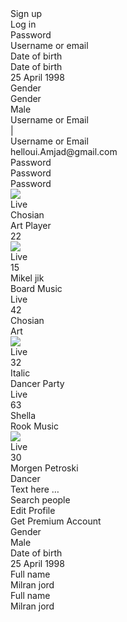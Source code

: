 <div data-layer="Design system /All components" className="DesignSystemAllComponents" style={{width: 2096, height: 1112, position: 'relative', background: '#111111'}}>
  <div data-layer="Rectangle 822" className="Rectangle822" style={{width: 2096, height: 1112, left: 0, top: 0, position: 'absolute'}} />
  <div data-layer="Sign up" className="SignUp" style={{width: 327, height: 52, paddingLeft: 135, paddingRight: 135, paddingTop: 17, paddingBottom: 17, left: 65, top: 135, position: 'absolute', justifyContent: 'flex-start', alignItems: 'center', gap: 10, display: 'inline-flex'}}>
    <div data-layer="Rectangle 4" className="Rectangle4" style={{width: 327, height: 52, background: '#AE1313', borderRadius: 10}} />
    <div data-layer="Sign up" className="SignUp" style={{textAlign: 'center', color: '#F2F2F2', fontSize: 16, fontFamily: 'Product Sans', fontWeight: '700', lineHeight: 17.60, letterSpacing: 0.32, wordWrap: 'break-word'}}>Sign up</div>
  </div>
  <div data-layer="Login" className="Login" style={{width: 327, height: 52, paddingLeft: 140, paddingRight: 140, paddingTop: 17, paddingBottom: 17, left: 65, top: 65, position: 'absolute', background: '#AE1313', border: '1px #E3C9C9 solid', justifyContent: 'flex-start', alignItems: 'center', gap: 10, display: 'inline-flex'}}>
    <div data-layer="Rectangle 4" className="Rectangle4" style={{width: 327, height: 52, borderRadius: 10}} />
    <div data-layer="Log in" className="LogIn" style={{textAlign: 'center', color: '#F2F2F2', fontSize: 16, fontFamily: 'Product Sans', fontWeight: '700', lineHeight: 17.60, letterSpacing: 0.32, wordWrap: 'break-word'}}>Log in</div>
  </div>
  <div data-layer="Password" className="Password" style={{width: 327, height: 58, left: 466, top: 138, position: 'absolute'}}>
    <div data-layer="Rounded Rectangle" className="RoundedRectangle" style={{width: 327, height: 58, left: 0, top: 0, position: 'absolute', background: '#AE1313', borderRadius: 10}} />
    <div data-layer="Password" className="Password" style={{left: 24, top: 21, position: 'absolute', opacity: 0.40, color: '#F2F2F2', fontSize: 14, fontFamily: 'Product Sans', fontWeight: '400', wordWrap: 'break-word'}}>Password</div>
    <div data-layer="eye-outline" className="EyeOutline" style={{width: 16, height: 16, left: 287, top: 22, position: 'absolute', opacity: 0.40}}>
      <div data-layer="Vector" className="Vector" style={{width: 14, height: 9, left: 1, top: 3.50, position: 'absolute', border: '1px #F2F2F2 solid'}}></div>
      <div data-layer="Vector" className="Vector" style={{width: 5, height: 5, left: 5.50, top: 5.50, position: 'absolute', border: '1px #F2F2F2 solid'}}></div>
    </div>
  </div>
  <div data-layer="User name or Email" className="UserNameOrEmail" style={{width: 327, height: 58, left: 466, top: 62, position: 'absolute'}}>
    <div data-layer="Rounded Rectangle" className="RoundedRectangle" style={{width: 327, height: 58, left: 0, top: 0, position: 'absolute', background: '#AE1313', borderRadius: 10}} />
    <div data-layer="Username or email" className="UsernameOrEmail" style={{left: 24, top: 21, position: 'absolute', opacity: 0.40, color: '#F2F2F2', fontSize: 14, fontFamily: 'Product Sans', fontWeight: '400', wordWrap: 'break-word'}}>Username or email</div>
  </div>
  <div data-layer="Date of birth" className="DateOfBirth" style={{width: 327, height: 58, left: 466, top: 214, position: 'absolute'}}>
    <div data-layer="Rounded Rectangle" className="RoundedRectangle" style={{width: 327, height: 58, left: 0, top: 0, position: 'absolute', background: '#AE1313', borderRadius: 10}} />
    <div data-layer="date of birth" className="DateOfBirth" style={{left: 24, top: 21, position: 'absolute', opacity: 0.40, color: '#F2F2F2', fontSize: 14, fontFamily: 'Product Sans', fontWeight: '400', wordWrap: 'break-word'}}>Date of birth</div>
  </div>
  <div data-layer="Date of birth" className="DateOfBirth" style={{width: 327, height: 58, left: 852, top: 628, position: 'absolute'}}>
    <div data-layer="Rounded Rectangle" className="RoundedRectangle" style={{width: 327, height: 58, left: 0, top: 0, position: 'absolute', background: '#AE1313', borderRadius: 10}} />
    <div data-layer="date of birth" className="DateOfBirth" style={{left: 24, top: 4, position: 'absolute', opacity: 0.40, color: '#F2F2F2', fontSize: 12, fontFamily: 'Product Sans', fontWeight: '400', wordWrap: 'break-word'}}>Date of birth</div>
    <div data-layer="date of birth" className="DateOfBirth" style={{left: 24, top: 24, position: 'absolute', color: '#F2F2F2', fontSize: 14, fontFamily: 'Product Sans', fontWeight: '400', wordWrap: 'break-word'}}>25 April 1998</div>
  </div>
  <div data-layer="Gender" className="Gender" style={{width: 327, height: 58, left: 849, top: 907, position: 'absolute', boxShadow: '0px 4px 4px rgba(0, 0, 0, 0.25)', border: '1px black solid'}}>
    <div data-layer="Rounded Rectangle" className="RoundedRectangle" style={{width: 327, height: 58, left: 0, top: 0, position: 'absolute', background: '#AE1313', borderRadius: 10}} />
    <div data-layer="Gender" className="Gender" style={{left: 24, top: 20.50, position: 'absolute', opacity: 0.40, color: '#F2F2F2', fontSize: 14, fontFamily: 'Product Sans', fontWeight: '400', wordWrap: 'break-word'}}>Gender</div>
  </div>
  <div data-layer="Gender" className="Gender" style={{width: 327, height: 58, left: 851, top: 704, position: 'absolute'}}>
    <div data-layer="Rounded Rectangle" className="RoundedRectangle" style={{width: 327, height: 58, left: 0, top: 0, position: 'absolute', background: '#AE1313', borderRadius: 10}} />
    <div data-layer="Gender" className="Gender" style={{left: 24, top: 4, position: 'absolute', opacity: 0.40, color: '#F2F2F2', fontSize: 12, fontFamily: 'Product Sans', fontWeight: '400', wordWrap: 'break-word'}}>Gender</div>
    <div data-layer="Male" className="Male" style={{left: 24, top: 22, position: 'absolute', color: '#F2F2F2', fontSize: 14, fontFamily: 'Product Sans', fontWeight: '400', wordWrap: 'break-word'}}>Male</div>
  </div>
  <div data-layer="Active/Username or email" className="ActiveUsernameOrEmail" style={{width: 327, height: 58, left: 860, top: 57, position: 'absolute'}}>
    <div data-layer="Rounded Rectangle" className="RoundedRectangle" style={{width: 327, height: 58, left: 0, top: 0, position: 'absolute', background: '#AE1313', borderRadius: 10}} />
    <div data-layer="Line/indicator" className="LineIndicator" style={{width: 50, height: 0, left: 24, top: 0, position: 'absolute', borderRadius: 12}}></div>
    <div data-layer="Username or Email" className="UsernameOrEmail" style={{left: 24, top: 4, position: 'absolute', opacity: 0.40, color: '#F2F2F2', fontSize: 12, fontFamily: 'Product Sans', fontWeight: '400', wordWrap: 'break-word'}}>Username or Email</div>
    <div data-layer="|" style={{left: 24, top: 24, position: 'absolute', color: '#F2F2F2', fontSize: 14, fontFamily: 'Product Sans', fontWeight: '400', wordWrap: 'break-word'}}>|</div>
  </div>
  <div data-layer="Checked /Username or email" className="CheckedUsernameOrEmail" style={{width: 327, height: 58, left: 860, top: 421, position: 'absolute', boxShadow: '0px 4px 4px rgba(0, 0, 0, 0.25)', border: '1px black solid'}}>
    <div data-layer="Rounded Rectangle" className="RoundedRectangle" style={{width: 327, height: 58, left: 0, top: 0, position: 'absolute', background: '#AE1313', borderRadius: 10}} />
    <div data-layer="check" className="Check" style={{width: 21, height: 21, left: 282, top: 20, position: 'absolute'}}>
      <div data-layer="Rectangle 717" className="Rectangle717" style={{width: 21, height: 21, left: 0, top: 0, position: 'absolute', background: '#4BBA56', borderRadius: 17.50, border: '1px solid'}}></div>
      <div data-layer="Fill 4" className="Fill4" style={{width: 10, height: 8, left: 5.50, top: 6.50, position: 'absolute', background: 'white'}}></div>
    </div>
    <div data-layer="Line/indicator" className="LineIndicator" style={{width: 50, height: 0, left: 24, top: 0, position: 'absolute', borderRadius: 12}}></div>
    <div data-layer="Username or Email" className="UsernameOrEmail" style={{left: 24, top: 4, position: 'absolute', opacity: 0.40, color: '#F2F2F2', fontSize: 12, fontFamily: 'Product Sans', fontWeight: '400', wordWrap: 'break-word'}}>Username or Email</div>
    <div data-layer="helloui.Amjad@gmail.com" className="HellouiAmjadGmailCom" style={{left: 24, top: 22, position: 'absolute', color: '#F2F2F2', fontSize: 14, fontFamily: 'Product Sans', fontWeight: '400', wordWrap: 'break-word'}}>helloui.Amjad@gmail.com</div>
  </div>
  <div data-layer="active Password" className="ActivePassword" style={{width: 327, height: 58, left: 860, top: 131, position: 'absolute'}}>
    <div data-layer="Rounded Rectangle" className="RoundedRectangle" style={{width: 327, height: 58, left: 0, top: 0, position: 'absolute', background: '#AE1313', borderRadius: 10}} />
    <div data-layer="Password" className="Password" style={{left: 24, top: 4, position: 'absolute', opacity: 0.40, color: '#F2F2F2', fontSize: 12, fontFamily: 'Product Sans', fontWeight: '400', wordWrap: 'break-word'}}>Password</div>
    <div data-layer="eye-outline" className="EyeOutline" style={{width: 16, height: 16, left: 287, top: 22, position: 'absolute', opacity: 0.40}}>
      <div data-layer="Vector" className="Vector" style={{width: 14, height: 9, left: 1, top: 3.50, position: 'absolute', border: '1px #F2F2F2 solid'}}></div>
      <div data-layer="Vector" className="Vector" style={{width: 5, height: 5, left: 5.50, top: 5.50, position: 'absolute', border: '1px #F2F2F2 solid'}}></div>
    </div>
    <div data-layer="Line/indicator" className="LineIndicator" style={{width: 50, height: 0, left: 24, top: 0, position: 'absolute', borderRadius: 12}}></div>
    <div data-layer="Group 61" className="Group61" style={{width: 84, height: 7, left: 24, top: 27, position: 'absolute'}}>
      <div data-layer="Ellipse 30" className="Ellipse30" style={{width: 7, height: 7, left: 0, top: 0, position: 'absolute', background: '#F2F2F2', borderRadius: 9999}} />
      <div data-layer="Ellipse 31" className="Ellipse31" style={{width: 7, height: 7, left: 11, top: 0, position: 'absolute', background: '#F2F2F2', borderRadius: 9999}} />
      <div data-layer="Ellipse 32" className="Ellipse32" style={{width: 7, height: 7, left: 22, top: 0, position: 'absolute', background: '#F2F2F2', borderRadius: 9999}} />
      <div data-layer="Ellipse 33" className="Ellipse33" style={{width: 7, height: 7, left: 33, top: 0, position: 'absolute', background: '#F2F2F2', borderRadius: 9999}} />
      <div data-layer="Ellipse 34" className="Ellipse34" style={{width: 7, height: 7, left: 44, top: 0, position: 'absolute', background: '#F2F2F2', borderRadius: 9999}} />
      <div data-layer="Ellipse 35" className="Ellipse35" style={{width: 7, height: 7, left: 55, top: 0, position: 'absolute', background: '#F2F2F2', borderRadius: 9999}} />
      <div data-layer="Ellipse 36" className="Ellipse36" style={{width: 7, height: 7, left: 66, top: 0, position: 'absolute', background: '#F2F2F2', borderRadius: 9999}} />
      <div data-layer="Ellipse 37" className="Ellipse37" style={{width: 7, height: 7, left: 77, top: 0, position: 'absolute', background: '#F2F2F2', borderRadius: 9999}} />
    </div>
  </div>
  <div data-layer="Checked  Password" className="CheckedPassword" style={{width: 327, height: 58, left: 860, top: 205, position: 'absolute'}}>
    <div data-layer="Rounded Rectangle" className="RoundedRectangle" style={{width: 327, height: 58, left: 0, top: 0, position: 'absolute', background: '#AE1313', borderRadius: 10}} />
    <div data-layer="check" className="Check" style={{width: 21, height: 21, left: 282, top: 20, position: 'absolute'}}>
      <div data-layer="Rectangle 717" className="Rectangle717" style={{width: 21, height: 21, left: 0, top: 0, position: 'absolute', background: '#4BBA56', borderRadius: 17.50, border: '1px solid'}}></div>
      <div data-layer="Fill 4" className="Fill4" style={{width: 10, height: 8, left: 5.50, top: 6.50, position: 'absolute', background: 'white'}}></div>
    </div>
    <div data-layer="Password" className="Password" style={{left: 24, top: 4, position: 'absolute', opacity: 0.40, color: '#F2F2F2', fontSize: 12, fontFamily: 'Product Sans', fontWeight: '400', wordWrap: 'break-word'}}>Password</div>
    <div data-layer="eye-outline" className="EyeOutline" style={{width: 16, height: 16, left: 256, top: 22, position: 'absolute', opacity: 0.40}}>
      <div data-layer="Vector" className="Vector" style={{width: 14, height: 9, left: 1, top: 3.50, position: 'absolute', border: '1px #F2F2F2 solid'}}></div>
      <div data-layer="Vector" className="Vector" style={{width: 5, height: 5, left: 5.50, top: 5.50, position: 'absolute', border: '1px #F2F2F2 solid'}}></div>
    </div>
    <div data-layer="Group 61" className="Group61" style={{width: 84, height: 7, left: 24, top: 27, position: 'absolute'}}>
      <div data-layer="Ellipse 30" className="Ellipse30" style={{width: 7, height: 7, left: 0, top: 0, position: 'absolute', background: '#F2F2F2', borderRadius: 9999}} />
      <div data-layer="Ellipse 31" className="Ellipse31" style={{width: 7, height: 7, left: 11, top: 0, position: 'absolute', background: '#F2F2F2', borderRadius: 9999}} />
      <div data-layer="Ellipse 32" className="Ellipse32" style={{width: 7, height: 7, left: 22, top: 0, position: 'absolute', background: '#F2F2F2', borderRadius: 9999}} />
      <div data-layer="Ellipse 33" className="Ellipse33" style={{width: 7, height: 7, left: 33, top: 0, position: 'absolute', background: '#F2F2F2', borderRadius: 9999}} />
      <div data-layer="Ellipse 34" className="Ellipse34" style={{width: 7, height: 7, left: 44, top: 0, position: 'absolute', background: '#F2F2F2', borderRadius: 9999}} />
      <div data-layer="Ellipse 35" className="Ellipse35" style={{width: 7, height: 7, left: 55, top: 0, position: 'absolute', background: '#F2F2F2', borderRadius: 9999}} />
      <div data-layer="Ellipse 36" className="Ellipse36" style={{width: 7, height: 7, left: 66, top: 0, position: 'absolute', background: '#F2F2F2', borderRadius: 9999}} />
      <div data-layer="Ellipse 37" className="Ellipse37" style={{width: 7, height: 7, left: 77, top: 0, position: 'absolute', background: '#F2F2F2', borderRadius: 9999}} />
    </div>
  </div>
  <div data-layer="Error password" className="ErrorPassword" style={{width: 327, height: 58, left: 860, top: 279, position: 'absolute'}}>
    <div data-layer="Rounded Rectangle" className="RoundedRectangle" style={{width: 327, height: 58, left: 0, top: 0, position: 'absolute', background: '#AE1313', borderRadius: 10}} />
    <div data-layer="Password" className="Password" style={{left: 24, top: 4, position: 'absolute', opacity: 0.40, color: '#F2F2F2', fontSize: 12, fontFamily: 'Product Sans', fontWeight: '400', wordWrap: 'break-word'}}>Password</div>
    <div data-layer="eye-outline" className="EyeOutline" style={{width: 16, height: 16, left: 287, top: 22, position: 'absolute', opacity: 0.40}}>
      <div data-layer="Vector" className="Vector" style={{width: 14, height: 9, left: 1, top: 3.50, position: 'absolute', border: '1px #F2F2F2 solid'}}></div>
      <div data-layer="Vector" className="Vector" style={{width: 5, height: 5, left: 5.50, top: 5.50, position: 'absolute', border: '1px #F2F2F2 solid'}}></div>
    </div>
    <div data-layer="Line/indicator" className="LineIndicator" style={{width: 50, height: 0, left: 24, top: 0, position: 'absolute', borderRadius: 12}}></div>
    <div data-layer="Rectangle 740" className="Rectangle740" style={{width: 86, height: 13, left: 24, top: 24, position: 'absolute', background: 'rgba(174, 19, 19, 0.30)'}} />
    <div data-layer="Group 61" className="Group61" style={{width: 84, height: 7, left: 25, top: 27, position: 'absolute'}}>
      <div data-layer="Ellipse 30" className="Ellipse30" style={{width: 7, height: 7, left: 0, top: 0, position: 'absolute', background: '#F2F2F2', borderRadius: 9999}} />
      <div data-layer="Ellipse 31" className="Ellipse31" style={{width: 7, height: 7, left: 11, top: 0, position: 'absolute', background: '#F2F2F2', borderRadius: 9999}} />
      <div data-layer="Ellipse 32" className="Ellipse32" style={{width: 7, height: 7, left: 22, top: 0, position: 'absolute', background: '#F2F2F2', borderRadius: 9999}} />
      <div data-layer="Ellipse 33" className="Ellipse33" style={{width: 7, height: 7, left: 33, top: 0, position: 'absolute', background: '#F2F2F2', borderRadius: 9999}} />
      <div data-layer="Ellipse 34" className="Ellipse34" style={{width: 7, height: 7, left: 44, top: 0, position: 'absolute', background: '#F2F2F2', borderRadius: 9999}} />
      <div data-layer="Ellipse 35" className="Ellipse35" style={{width: 7, height: 7, left: 55, top: 0, position: 'absolute', background: '#F2F2F2', borderRadius: 9999}} />
      <div data-layer="Ellipse 36" className="Ellipse36" style={{width: 7, height: 7, left: 66, top: 0, position: 'absolute', background: '#F2F2F2', borderRadius: 9999}} />
      <div data-layer="Ellipse 37" className="Ellipse37" style={{width: 7, height: 7, left: 77, top: 0, position: 'absolute', background: '#F2F2F2', borderRadius: 9999}} />
    </div>
  </div>
  <div data-layer="card 2" className="Card2" style={{width: 157, height: 157, left: 228, top: 321, position: 'absolute'}}>
    <img data-layer="Rectangle 3" className="Rectangle3" style={{width: 157, height: 157, left: 0, top: 0, position: 'absolute', borderRadius: 12}} src="https://via.placeholder.com/157x157" />
    <div data-layer="live" className="Live" style={{width: 42, height: 19, left: 15, top: 15, position: 'absolute'}}>
      <div data-layer="Rectangle 742" className="Rectangle742" style={{width: 42, height: 19, left: 0, top: 0, position: 'absolute', background: 'white', borderRadius: 100}} />
      <div data-layer="Frame 3" className="Frame3" style={{width: 29, left: 6, top: 4, position: 'absolute', justifyContent: 'center', alignItems: 'center', gap: 5, display: 'inline-flex'}}>
        <div data-layer="Rectangle 4" className="Rectangle4" style={{width: 6, height: 6, background: '#FF3F3F', borderRadius: 100}} />
        <div data-layer="Live" className="Live" style={{width: 18, height: 11, color: 'rgba(17, 17, 17, 0.70)', fontSize: 10, fontFamily: 'Product Sans', fontWeight: '400', lineHeight: 23.55, wordWrap: 'break-word'}}>Live</div>
      </div>
    </div>
    <div data-layer="Chosian" className="Chosian" style={{left: 15.70, top: 105.41, position: 'absolute', color: '#F2F2F2', fontSize: 16, fontFamily: 'Product Sans', fontWeight: '700', lineHeight: 23.55, wordWrap: 'break-word'}}>Chosian</div>
    <div data-layer="Art Player" className="ArtPlayer" style={{left: 15.70, top: 122.24, position: 'absolute', color: '#F2F2F2', fontSize: 12, fontFamily: 'Product Sans', fontWeight: '400', lineHeight: 23.55, wordWrap: 'break-word'}}>Art Player</div>
    <div data-layer="Group 62" className="Group62" style={{width: 25, height: 13, left: 117, top: 129, position: 'absolute'}}>
      <div data-layer="eye-outline" className="EyeOutline" style={{width: 10, height: 10, left: 15, top: 2, position: 'absolute', flexDirection: 'column', justifyContent: 'flex-start', alignItems: 'flex-start', display: 'inline-flex'}}>
        <div data-layer="Vector" className="Vector" style={{width: 8.75, height: 5.62, border: '0.62px #F2F2F2 solid'}}></div>
        <div data-layer="Vector" className="Vector" style={{width: 3.12, height: 3.12, border: '0.62px #F2F2F2 solid'}}></div>
      </div>
      <div data-layer="22" style={{width: 11, height: 13, left: 0, top: 0, position: 'absolute', color: '#F2F2F2', fontSize: 10, fontFamily: 'Product Sans', fontWeight: '400', lineHeight: 23.55, wordWrap: 'break-word'}}>22</div>
    </div>
  </div>
  <div data-layer="card 4" className="Card4" style={{width: 157, height: 157, left: 228, top: 491, position: 'absolute'}}>
    <img data-layer="Rectangle 4" className="Rectangle4" style={{width: 157, height: 157, left: 0, top: 0, position: 'absolute', borderRadius: 12}} src="https://via.placeholder.com/157x157" />
    <div data-layer="live" className="Live" style={{width: 42, height: 19, left: 15, top: 15, position: 'absolute'}}>
      <div data-layer="Rectangle 742" className="Rectangle742" style={{width: 42, height: 19, left: 0, top: 0, position: 'absolute', background: 'white', boxShadow: '0px 4px 8px rgba(0, 0, 0, 0.08)', borderRadius: 100}} />
      <div data-layer="Frame 3" className="Frame3" style={{width: 29, left: 6, top: 4, position: 'absolute', justifyContent: 'center', alignItems: 'center', gap: 5, display: 'inline-flex'}}>
        <div data-layer="Rectangle 4" className="Rectangle4" style={{width: 6, height: 6, background: '#FF3F3F', borderRadius: 100}} />
        <div data-layer="Live" className="Live" style={{width: 18, height: 11, color: 'rgba(17, 17, 17, 0.70)', fontSize: 10, fontFamily: 'Product Sans', fontWeight: '400', lineHeight: 23.55, wordWrap: 'break-word'}}>Live</div>
      </div>
    </div>
    <div data-layer="Group 62" className="Group62" style={{width: 24, height: 13, left: 118, top: 129, position: 'absolute'}}>
      <div data-layer="eye-outline" className="EyeOutline" style={{width: 10, height: 10, left: 14, top: 2, position: 'absolute', flexDirection: 'column', justifyContent: 'flex-start', alignItems: 'flex-start', display: 'inline-flex'}}>
        <div data-layer="Vector" className="Vector" style={{width: 8.75, height: 5.62, border: '0.62px #F2F2F2 solid'}}></div>
        <div data-layer="Vector" className="Vector" style={{width: 3.12, height: 3.12, border: '0.62px #F2F2F2 solid'}}></div>
      </div>
      <div data-layer="15" style={{width: 11, height: 13, left: 0, top: 0, position: 'absolute', color: '#F2F2F2', fontSize: 10, fontFamily: 'Product Sans', fontWeight: '400', lineHeight: 23.55, wordWrap: 'break-word'}}>15</div>
    </div>
    <div data-layer="Mikel jik" className="MikelJik" style={{left: 15.70, top: 105.41, position: 'absolute', color: '#F2F2F2', fontSize: 16, fontFamily: 'Product Sans', fontWeight: '700', lineHeight: 23.55, wordWrap: 'break-word'}}>Mikel jik</div>
    <div data-layer="Board Music" className="BoardMusic" style={{left: 15.70, top: 122.24, position: 'absolute', color: '#F2F2F2', fontSize: 12, fontFamily: 'Product Sans', fontWeight: '400', lineHeight: 23.55, wordWrap: 'break-word'}}>Board Music</div>
  </div>
  <div data-layer="card 6" className="Card6" style={{width: 157, height: 157, left: 228, top: 661, position: 'absolute'}}>
    <div data-layer="Rectangle 4" className="Rectangle4" style={{width: 157, height: 157, left: 0, top: 0, position: 'absolute', background: 'linear-gradient(180deg, rgba(106, 22, 138, 0) 0%, #810AA8 100%)', borderRadius: 12}} />
    <div data-layer="live" className="Live" style={{width: 42, height: 19, left: 15, top: 15, position: 'absolute'}}>
      <div data-layer="Rectangle 742" className="Rectangle742" style={{width: 42, height: 19, left: 0, top: 0, position: 'absolute', background: 'white', boxShadow: '0px 4px 8px rgba(0, 0, 0, 0.08)', borderRadius: 100}} />
      <div data-layer="Frame 3" className="Frame3" style={{width: 29, left: 6, top: 4, position: 'absolute', justifyContent: 'center', alignItems: 'center', gap: 5, display: 'inline-flex'}}>
        <div data-layer="Rectangle 4" className="Rectangle4" style={{width: 6, height: 6, background: '#FF3F3F', borderRadius: 100}} />
        <div data-layer="Live" className="Live" style={{width: 18, height: 11, color: 'rgba(17, 17, 17, 0.70)', fontSize: 10, fontFamily: 'Product Sans', fontWeight: '400', lineHeight: 23.55, wordWrap: 'break-word'}}>Live</div>
      </div>
    </div>
    <div data-layer="Group 62" className="Group62" style={{width: 28, left: 114, top: 129, position: 'absolute'}}>
      <div data-layer="eye-outline" className="EyeOutline" style={{width: 10, height: 10, left: 18, top: 2, position: 'absolute', flexDirection: 'column', justifyContent: 'flex-start', alignItems: 'flex-start', display: 'inline-flex'}}>
        <div data-layer="Vector" className="Vector" style={{width: 8.75, height: 5.62, border: '0.62px #F2F2F2 solid'}}></div>
        <div data-layer="Vector" className="Vector" style={{width: 3.12, height: 3.12, border: '0.62px #F2F2F2 solid'}}></div>
      </div>
      <div data-layer="42" style={{width: 14, height: 13, left: 0, top: 0, position: 'absolute', color: '#F2F2F2', fontSize: 10, fontFamily: 'Product Sans', fontWeight: '400', lineHeight: 23.55, wordWrap: 'break-word'}}>42</div>
    </div>
    <div data-layer="Chosian" className="Chosian" style={{left: 15.70, top: 105.41, position: 'absolute', color: '#F2F2F2', fontSize: 16, fontFamily: 'Product Sans', fontWeight: '700', lineHeight: 23.55, wordWrap: 'break-word'}}>Chosian</div>
    <div data-layer="Art" className="Art" style={{left: 15.70, top: 122.24, position: 'absolute', color: '#F2F2F2', fontSize: 12, fontFamily: 'Product Sans', fontWeight: '400', lineHeight: 23.55, wordWrap: 'break-word'}}>Art</div>
  </div>
  <div data-layer="card 1" className="Card1" style={{width: 157, height: 157, left: 58, top: 321, position: 'absolute', boxShadow: '0px 4px 4px rgba(0, 0, 0, 0.25)', border: '1px black solid'}}>
    <img data-layer="Rectangle 2" className="Rectangle2" style={{width: 157, height: 157, left: 0, top: 0, position: 'absolute', borderRadius: 12}} src="https://via.placeholder.com/157x157" />
    <div data-layer="live" className="Live" style={{width: 42, height: 19, left: 15, top: 15, position: 'absolute'}}>
      <div data-layer="Rectangle 742" className="Rectangle742" style={{width: 42, height: 19, left: 0, top: 0, position: 'absolute', background: 'white', borderRadius: 100}} />
      <div data-layer="Frame 3" className="Frame3" style={{width: 29, left: 6, top: 4, position: 'absolute', justifyContent: 'center', alignItems: 'center', gap: 5, display: 'inline-flex'}}>
        <div data-layer="Rectangle 4" className="Rectangle4" style={{width: 6, height: 6, background: '#FF3F3F', borderRadius: 100}} />
        <div data-layer="Live" className="Live" style={{width: 18, height: 11, color: 'rgba(17, 17, 17, 0.70)', fontSize: 10, fontFamily: 'Product Sans', fontWeight: '400', lineHeight: 23.55, wordWrap: 'break-word'}}>Live</div>
      </div>
    </div>
    <div data-layer="Group 62" className="Group62" style={{width: 25, height: 13, left: 117, top: 129, position: 'absolute'}}>
      <div data-layer="eye-outline" className="EyeOutline" style={{width: 10, height: 10, left: 15, top: 2, position: 'absolute', flexDirection: 'column', justifyContent: 'flex-start', alignItems: 'flex-start', display: 'inline-flex'}}>
        <div data-layer="Vector" className="Vector" style={{width: 8.75, height: 5.62, border: '0.62px #F2F2F2 solid'}}></div>
        <div data-layer="Vector" className="Vector" style={{width: 3.12, height: 3.12, border: '0.62px #F2F2F2 solid'}}></div>
      </div>
      <div data-layer="32" style={{width: 11, height: 13, left: 0, top: 0, position: 'absolute', color: '#F2F2F2', fontSize: 10, fontFamily: 'Product Sans', fontWeight: '400', lineHeight: 23.55, wordWrap: 'break-word'}}>32</div>
    </div>
    <div data-layer="Ashiq" className="Ashiq" style={{left: 15.70, top: 105.41, position: 'absolute', color: 'white', fontSize: 16, fontFamily: 'Product Sans', fontWeight: '700', lineHeight: 23.55, wordWrap: 'break-word'}}>Italic</div>
    <div data-layer="Dancer Party" className="DancerParty" style={{left: 15.70, top: 122.24, position: 'absolute', color: 'white', fontSize: 12, fontFamily: 'Product Sans', fontWeight: '400', lineHeight: 23.55, wordWrap: 'break-word'}}>Dancer Party</div>
  </div>
  <div data-layer="card 3" className="Card3" style={{width: 157, height: 157, left: 58, top: 491, position: 'absolute'}}>
    <div data-layer="Rectangle 3" className="Rectangle3" style={{width: 157, height: 157, left: 0, top: 0, position: 'absolute', background: 'linear-gradient(358deg, #6F1F1C 0%, rgba(97, 29, 27, 0) 100%)', borderRadius: 12}} />
    <div data-layer="live" className="Live" style={{width: 42, height: 19, left: 15, top: 15, position: 'absolute'}}>
      <div data-layer="Rectangle 742" className="Rectangle742" style={{width: 42, height: 19, left: 0, top: 0, position: 'absolute', background: 'white', boxShadow: '0px 4px 8px rgba(0, 0, 0, 0.08)', borderRadius: 100}} />
      <div data-layer="Frame 3" className="Frame3" style={{width: 29, left: 6, top: 4, position: 'absolute', justifyContent: 'center', alignItems: 'center', gap: 5, display: 'inline-flex'}}>
        <div data-layer="Rectangle 4" className="Rectangle4" style={{width: 6, height: 6, background: '#FF3F3F', borderRadius: 100}} />
        <div data-layer="Live" className="Live" style={{width: 18, height: 11, color: 'rgba(17, 17, 17, 0.70)', fontSize: 10, fontFamily: 'Product Sans', fontWeight: '400', lineHeight: 23.55, wordWrap: 'break-word'}}>Live</div>
      </div>
    </div>
    <div data-layer="Group 62" className="Group62" style={{width: 25, height: 13, left: 117, top: 129, position: 'absolute'}}>
      <div data-layer="eye-outline" className="EyeOutline" style={{width: 10, height: 10, left: 15, top: 2, position: 'absolute', flexDirection: 'column', justifyContent: 'flex-start', alignItems: 'flex-start', display: 'inline-flex'}}>
        <div data-layer="Vector" className="Vector" style={{width: 8.75, height: 5.62, border: '0.62px #F2F2F2 solid'}}></div>
        <div data-layer="Vector" className="Vector" style={{width: 3.12, height: 3.12, border: '0.62px #F2F2F2 solid'}}></div>
      </div>
      <div data-layer="63" style={{width: 11, height: 13, left: 0, top: 0, position: 'absolute', color: '#F2F2F2', fontSize: 10, fontFamily: 'Product Sans', fontWeight: '400', lineHeight: 23.55, wordWrap: 'break-word'}}>63</div>
    </div>
    <div data-layer="Shella" className="Shella" style={{left: 15.70, top: 105.41, position: 'absolute', color: '#F2F2F2', fontSize: 16, fontFamily: 'Product Sans', fontWeight: '700', lineHeight: 23.55, wordWrap: 'break-word'}}>Shella</div>
    <div data-layer="Rook Music" className="RookMusic" style={{left: 15.70, top: 122.24, position: 'absolute', color: '#F2F2F2', fontSize: 12, fontFamily: 'Product Sans', fontWeight: '400', lineHeight: 23.55, wordWrap: 'break-word'}}>Rook Music</div>
  </div>
  <div data-layer="card 5" className="Card5" style={{width: 157, height: 157, left: 58, top: 661, position: 'absolute'}}>
    <img data-layer="Rectangle 2" className="Rectangle2" style={{width: 157, height: 157, left: 0, top: 0, position: 'absolute', borderRadius: 12}} src="https://via.placeholder.com/157x157" />
    <div data-layer="live" className="Live" style={{width: 42, height: 19, left: 15, top: 15, position: 'absolute'}}>
      <div data-layer="Rectangle 742" className="Rectangle742" style={{width: 42, height: 19, left: 0, top: 0, position: 'absolute', background: 'white', boxShadow: '0px 4px 8px rgba(0, 0, 0, 0.08)', borderRadius: 100}} />
      <div data-layer="Frame 3" className="Frame3" style={{width: 29, left: 6, top: 4, position: 'absolute', justifyContent: 'center', alignItems: 'center', gap: 5, display: 'inline-flex'}}>
        <div data-layer="Rectangle 4" className="Rectangle4" style={{width: 6, height: 6, background: '#FF3F3F', borderRadius: 100}} />
        <div data-layer="Live" className="Live" style={{width: 18, height: 11, color: 'rgba(17, 17, 17, 0.70)', fontSize: 10, fontFamily: 'Product Sans', fontWeight: '400', lineHeight: 23.55, wordWrap: 'break-word'}}>Live</div>
      </div>
    </div>
    <div data-layer="Group 62" className="Group62" style={{width: 25, left: 117, top: 129, position: 'absolute'}}>
      <div data-layer="eye-outline" className="EyeOutline" style={{width: 10, height: 10, left: 15, top: 2, position: 'absolute', flexDirection: 'column', justifyContent: 'flex-start', alignItems: 'flex-start', display: 'inline-flex'}}>
        <div data-layer="Vector" className="Vector" style={{width: 8.75, height: 5.62, border: '0.62px #F2F2F2 solid'}}></div>
        <div data-layer="Vector" className="Vector" style={{width: 3.12, height: 3.12, border: '0.62px #F2F2F2 solid'}}></div>
      </div>
      <div data-layer="30" style={{width: 12, height: 12, left: 0, top: 0, position: 'absolute', color: '#F2F2F2', fontSize: 10, fontFamily: 'Product Sans', fontWeight: '400', lineHeight: 23.55, wordWrap: 'break-word'}}>30</div>
    </div>
    <div data-layer="Morgen Petroski" className="MorgenPetroski" style={{left: 15.70, top: 105.41, position: 'absolute', color: '#F2F2F2', fontSize: 16, fontFamily: 'Product Sans', fontWeight: '700', lineHeight: 23.55, wordWrap: 'break-word'}}>Morgen Petroski</div>
    <div data-layer="Dancer" className="Dancer" style={{left: 15.70, top: 122.24, position: 'absolute', color: '#F2F2F2', fontSize: 12, fontFamily: 'Product Sans', fontWeight: '400', lineHeight: 23.55, wordWrap: 'break-word'}}>Dancer</div>
  </div>
  <div data-layer="Home/ tab bar" className="HomeTabBar" style={{width: 375, height: 80, left: 437, top: 636, position: 'absolute'}}>
    <div data-layer="Rectangle 741" className="Rectangle741" style={{width: 375, height: 80, left: 0, top: 0, position: 'absolute', background: '#AE1313'}} />
    <div data-layer="Rectangle 742" className="Rectangle742" style={{width: 375, height: 1, left: 0, top: 0, position: 'absolute', border: '1px #292929 solid'}} />
    <div data-layer="Tab'" className="Tab" style={{left: 45, top: 11, position: 'absolute'}}>
      <div data-layer="Iconly/Bold/Home" className="IconlyBoldHome" style={{width: 24, height: 24, left: 0, top: 0, position: 'absolute', flexDirection: 'column', justifyContent: 'flex-start', alignItems: 'flex-start', display: 'inline-flex'}}>
        <div data-layer="Home" className="Home" style={{width: 19, height: 20}}></div>
      </div>
      <div data-layer="i/Chat" className="IChat" style={{width: 20, height: 20, left: 132, top: 4, position: 'absolute', opacity: 0.50, flexDirection: 'column', justifyContent: 'flex-start', alignItems: 'flex-start', display: 'inline-flex'}}>
        <div data-layer="Path" className="Path" style={{width: 20, height: 20, border: '1.50px #F2F2F2 solid'}}></div>
      </div>
      <div data-layer="Iconly/Light-Outline/Heart" className="IconlyLightOutlineHeart" style={{width: 24, height: 24, left: 194, top: 0, position: 'absolute', opacity: 0.50, flexDirection: 'column', justifyContent: 'flex-start', alignItems: 'flex-start', display: 'inline-flex'}}>
        <div data-layer="Heart" className="Heart" style={{width: 19, height: 18, position: 'relative'}}>
          <div data-layer="Stroke 4" className="Stroke4" style={{width: 19, height: 18, left: 0, top: 0, position: 'absolute', border: '1.50px #F2F2F2 solid'}}></div>
          <div data-layer="Fill 4" className="Fill4" style={{width: 3.42, height: 3.92, left: 12.99, top: 2.70, position: 'absolute', background: '#F2F2F2'}}></div>
        </div>
      </div>
      <div data-layer="Iconly/Light/Notification" className="IconlyLightNotification" style={{width: 24, height: 24, left: 260, top: 0, position: 'absolute', opacity: 0.50, flexDirection: 'column', justifyContent: 'flex-start', alignItems: 'flex-start', display: 'inline-flex'}}>
        <div data-layer="Notification" className="Notification" style={{height: 20, position: 'relative'}}>
          <div data-layer="Stroke 1" className="Stroke1" style={{width: 17, height: 15.85, left: 0, top: -0, position: 'absolute', border: '1.50px #F2F2F2 solid'}}></div>
          <div data-layer="Stroke 3" className="Stroke3" style={{width: 4.87, height: 1.14, left: 6.02, top: 18.86, position: 'absolute', border: '1.50px #F2F2F2 solid'}}></div>
        </div>
      </div>
      <div data-layer="Iconly/Light/Search" className="IconlyLightSearch" style={{width: 24, height: 24, left: 66, top: 0, position: 'absolute', opacity: 0.50, flexDirection: 'column', justifyContent: 'flex-start', alignItems: 'flex-start', display: 'inline-flex'}}>
        <div data-layer="Search" className="Search" style={{width: 18.77, height: 19.22, position: 'relative'}}>
          <div data-layer="Ellipse_739" className="Ellipse739" style={{width: 17.98, height: 17.98, left: 0, top: 0, position: 'absolute', borderRadius: 9999, border: '1.50px #F2F2F2 solid'}} />
          <div data-layer="Line_181" className="Line181" style={{width: 3.52, height: 3.51, left: 15.24, top: 15.71, position: 'absolute', border: '1.50px #F2F2F2 solid'}}></div>
        </div>
      </div>
    </div>
  </div>
  <div data-layer="text imput" className="TextImput" style={{width: 196, height: 58, left: 466, top: 321, position: 'absolute'}}>
    <div data-layer="Rectangle" className="Rectangle" style={{width: 196, height: 58, left: 0, top: 0, position: 'absolute', background: '#AE1313', borderRadius: 100, backdropFilter: 'blur(40px)'}} />
    <div data-layer="Text here …" className="TextHere" style={{left: 24, top: 19, position: 'absolute', opacity: 0.60, color: '#F2F2F2', fontSize: 16, fontFamily: 'Product Sans', fontWeight: '400', wordWrap: 'break-word'}}>Text here …</div>
  </div>
  <div data-layer="love" className="Love" style={{width: 57, height: 58, left: 691, top: 403, position: 'absolute'}}>
    <div data-layer="Rectangle" className="Rectangle" style={{width: 58, height: 58, left: 0, top: 0, position: 'absolute', borderRadius: 100, border: '1px solid'}} />
    <div data-layer="Iconly/Curved/Heart" className="IconlyCurvedHeart" style={{width: 24, height: 24, left: 17, top: 17, position: 'absolute', boxShadow: '0px 4px 4px rgba(0, 0, 0, 0.25)'}}>
      <div data-layer="Heart" className="Heart" style={{width: 19, height: 16.97, left: 2.55, top: 3.55, position: 'absolute'}}>
        <div data-layer="Stroke 1" className="Stroke1" style={{width: 19, height: 16.97, left: -0, top: -0, position: 'absolute', background: '#AE1313'}}></div>
        <div data-layer="Stroke 3" className="Stroke3" style={{width: 1.92, height: 2.42, left: 13.24, top: 4.01, position: 'absolute', border: '1.50px #EC1D6D solid'}}></div>
      </div>
    </div>
  </div>
  <div data-layer="gift" className="Gift" style={{width: 57, height: 58, left: 691, top: 485, position: 'absolute'}}>
    <div data-layer="Rectangle" className="Rectangle" style={{width: 58, height: 58, left: 0, top: 0, position: 'absolute', background: 'linear-gradient(180deg, #AE1313 0%, #AA57EB 100%)', borderRadius: 100, border: '1px solid'}} />
    <div data-layer="gift" className="Gift" style={{width: 24, height: 24, left: 17, top: 17, position: 'absolute'}}>
      <div data-layer="Vector" className="Vector" style={{width: 9, height: 3.75, left: 7.50, top: 3, position: 'absolute'}}></div>
      <div data-layer="Vector" className="Vector" style={{width: 19.50, height: 20.99, left: 2.25, top: 1.51, position: 'absolute', background: 'white'}}></div>
    </div>
  </div>
  <div data-layer="Serch/ tab bar" className="SerchTabBar" style={{width: 375, height: 80, left: 437, top: 725, position: 'absolute'}}>
    <div data-layer="Rectangle 741" className="Rectangle741" style={{width: 375, height: 80, left: 0, top: 0, position: 'absolute', background: '#AE1313'}} />
    <div data-layer="Rectangle 742" className="Rectangle742" style={{width: 375, height: 1, left: 0, top: 0, position: 'absolute', border: '1px #292929 solid'}} />
    <div data-layer="Tab'" className="Tab" style={{left: 45, top: 11, position: 'absolute'}}>
      <div data-layer="Iconly/Bold/Home" className="IconlyBoldHome" style={{width: 24, height: 24, left: 0, top: 0, position: 'absolute', opacity: 0.50, flexDirection: 'column', justifyContent: 'flex-start', alignItems: 'flex-start', display: 'inline-flex'}}>
        <div data-layer="Home" className="Home" style={{width: 19, height: 20, border: '1.50px #F2F2F2 solid'}}></div>
      </div>
      <div data-layer="i/Chat" className="IChat" style={{width: 20, height: 20, left: 132, top: 4, position: 'absolute', opacity: 0.50, flexDirection: 'column', justifyContent: 'flex-start', alignItems: 'flex-start', display: 'inline-flex'}}>
        <div data-layer="Path" className="Path" style={{width: 20, height: 20, border: '1.50px #F2F2F2 solid'}}></div>
      </div>
      <div data-layer="Iconly/Light-Outline/Heart" className="IconlyLightOutlineHeart" style={{width: 24, height: 24, left: 194, top: 0, position: 'absolute', opacity: 0.50, flexDirection: 'column', justifyContent: 'flex-start', alignItems: 'flex-start', display: 'inline-flex'}}>
        <div data-layer="Heart" className="Heart" style={{width: 19, height: 18, position: 'relative'}}>
          <div data-layer="Stroke 4" className="Stroke4" style={{width: 19, height: 18, left: 0, top: 0, position: 'absolute', border: '1.50px #F2F2F2 solid'}}></div>
          <div data-layer="Fill 4" className="Fill4" style={{width: 3.42, height: 3.92, left: 12.99, top: 2.70, position: 'absolute', background: '#F2F2F2'}}></div>
        </div>
      </div>
      <div data-layer="Iconly/Light/Notification" className="IconlyLightNotification" style={{width: 24, height: 24, left: 260, top: 0, position: 'absolute', opacity: 0.50, flexDirection: 'column', justifyContent: 'flex-start', alignItems: 'flex-start', display: 'inline-flex'}}>
        <div data-layer="Notification" className="Notification" style={{height: 20, position: 'relative'}}>
          <div data-layer="Stroke 1" className="Stroke1" style={{width: 17, height: 15.85, left: 0, top: -0, position: 'absolute', border: '1.50px #F2F2F2 solid'}}></div>
          <div data-layer="Stroke 3" className="Stroke3" style={{width: 4.87, height: 1.14, left: 6.02, top: 18.86, position: 'absolute', border: '1.50px #F2F2F2 solid'}}></div>
        </div>
      </div>
      <div data-layer="Iconly/Light/Search" className="IconlyLightSearch" style={{width: 24, height: 24, left: 66, top: 0, position: 'absolute', flexDirection: 'column', justifyContent: 'flex-start', alignItems: 'flex-start', display: 'inline-flex'}}>
        <div data-layer="Search" className="Search" style={{width: 18.94, height: 19.40, position: 'relative'}}>
          <div data-layer="Ellipse_739" className="Ellipse739" style={{width: 17.98, height: 17.98, left: 0, top: 0, position: 'absolute', borderRadius: 9999}} />
          <div data-layer="Line_181" className="Line181" style={{width: 3.52, height: 3.51, left: 18.94, top: 19.02, position: 'absolute', transform: 'rotate(173.83deg)', transformOrigin: '0 0'}}></div>
        </div>
      </div>
    </div>
  </div>
  <div data-layer="Chat/ tab bar" className="ChatTabBar" style={{width: 375, height: 80, left: 437, top: 903, position: 'absolute'}}>
    <div data-layer="Rectangle 741" className="Rectangle741" style={{width: 375, height: 80, left: 0, top: 0, position: 'absolute', background: '#AE1313'}} />
    <div data-layer="Rectangle 742" className="Rectangle742" style={{width: 375, height: 1, left: 0, top: 0, position: 'absolute', border: '1px #292929 solid'}} />
    <div data-layer="Tab'" className="Tab" style={{left: 45, top: 11, position: 'absolute'}}>
      <div data-layer="Iconly/Bold/Home" className="IconlyBoldHome" style={{width: 24, height: 24, left: 0, top: 0, position: 'absolute', opacity: 0.50, flexDirection: 'column', justifyContent: 'flex-start', alignItems: 'flex-start', display: 'inline-flex'}}>
        <div data-layer="Home" className="Home" style={{width: 19, height: 20, border: '1.50px #F2F2F2 solid'}}></div>
      </div>
      <div data-layer="i/Chat" className="IChat" style={{width: 20, height: 20, left: 132, top: 4, position: 'absolute', flexDirection: 'column', justifyContent: 'flex-start', alignItems: 'flex-start', display: 'inline-flex'}}>
        <div data-layer="Path" className="Path" style={{width: 20, height: 20}}></div>
      </div>
      <div data-layer="Iconly/Light-Outline/Heart" className="IconlyLightOutlineHeart" style={{width: 24, height: 24, left: 194, top: 0, position: 'absolute', opacity: 0.50, flexDirection: 'column', justifyContent: 'flex-start', alignItems: 'flex-start', display: 'inline-flex'}}>
        <div data-layer="Heart" className="Heart" style={{width: 19, height: 18, position: 'relative'}}>
          <div data-layer="Stroke 4" className="Stroke4" style={{width: 19, height: 18, left: 0, top: 0, position: 'absolute', border: '1.50px #F2F2F2 solid'}}></div>
          <div data-layer="Fill 4" className="Fill4" style={{width: 3.42, height: 3.92, left: 12.99, top: 2.70, position: 'absolute', background: '#F2F2F2'}}></div>
        </div>
      </div>
      <div data-layer="Iconly/Light/Notification" className="IconlyLightNotification" style={{width: 24, height: 24, left: 260, top: 0, position: 'absolute', opacity: 0.50, flexDirection: 'column', justifyContent: 'flex-start', alignItems: 'flex-start', display: 'inline-flex'}}>
        <div data-layer="Notification" className="Notification" style={{height: 20, position: 'relative'}}>
          <div data-layer="Stroke 1" className="Stroke1" style={{width: 17, height: 15.85, left: 0, top: -0, position: 'absolute', border: '1.50px #F2F2F2 solid'}}></div>
          <div data-layer="Stroke 3" className="Stroke3" style={{width: 4.87, height: 1.14, left: 6.02, top: 18.86, position: 'absolute', border: '1.50px #F2F2F2 solid'}}></div>
        </div>
      </div>
      <div data-layer="Iconly/Light/Search" className="IconlyLightSearch" style={{width: 24, height: 24, left: 66, top: 0, position: 'absolute', opacity: 0.50, boxShadow: '0px 5px 40px rgba(255, 255, 255, 0.40)', flexDirection: 'column', justifyContent: 'flex-start', alignItems: 'flex-start', display: 'inline-flex'}}>
        <div data-layer="Search" className="Search" style={{width: 18.77, height: 19.22, position: 'relative'}}>
          <div data-layer="Ellipse_739" className="Ellipse739" style={{width: 17.98, height: 17.98, left: 0, top: 0, position: 'absolute', borderRadius: 9999, border: '1.50px #F2F2F2 solid'}} />
          <div data-layer="Line_181" className="Line181" style={{width: 3.52, height: 3.51, left: 15.24, top: 15.71, position: 'absolute', border: '1.50px #F2F2F2 solid'}}></div>
        </div>
      </div>
    </div>
  </div>
  <div data-layer="Fav/ tab bar" className="FavTabBar" style={{width: 375, height: 80, left: 437, top: 992, position: 'absolute'}}>
    <div data-layer="Rectangle 741" className="Rectangle741" style={{width: 375, height: 80, left: 0, top: 0, position: 'absolute', background: '#AE1313'}} />
    <div data-layer="Rectangle 742" className="Rectangle742" style={{width: 375, height: 1, left: 0, top: 0, position: 'absolute', border: '1px #292929 solid'}} />
    <div data-layer="Tab'" className="Tab" style={{left: 45, top: 11, position: 'absolute'}}>
      <div data-layer="Iconly/Bold/Home" className="IconlyBoldHome" style={{width: 24, height: 24, left: 0, top: 0, position: 'absolute', opacity: 0.50, flexDirection: 'column', justifyContent: 'flex-start', alignItems: 'flex-start', display: 'inline-flex'}}>
        <div data-layer="Home" className="Home" style={{width: 19, height: 20, border: '1.50px #F2F2F2 solid'}}></div>
      </div>
      <div data-layer="i/Chat" className="IChat" style={{width: 20, height: 20, left: 132, top: 4, position: 'absolute', opacity: 0.50, flexDirection: 'column', justifyContent: 'flex-start', alignItems: 'flex-start', display: 'inline-flex'}}>
        <div data-layer="Path" className="Path" style={{width: 20, height: 20, border: '1.50px #F2F2F2 solid'}}></div>
      </div>
      <div data-layer="Iconly/Light-Outline/Heart" className="IconlyLightOutlineHeart" style={{width: 24, height: 24, left: 194, top: 0, position: 'absolute', flexDirection: 'column', justifyContent: 'flex-start', alignItems: 'flex-start', display: 'inline-flex'}}>
        <div data-layer="Heart" className="Heart" style={{width: 19, height: 18, position: 'relative'}}>
          <div data-layer="Stroke 4" className="Stroke4" style={{width: 19, height: 18, left: 0, top: 0, position: 'absolute'}}></div>
          <div data-layer="Fill 4" className="Fill4" style={{width: 3.42, height: 3.92, left: 12.49, top: 3.70, position: 'absolute', background: '#F2F2F2'}}></div>
        </div>
      </div>
      <div data-layer="Iconly/Light/Notification" className="IconlyLightNotification" style={{width: 24, height: 24, left: 260, top: 0, position: 'absolute', opacity: 0.50, flexDirection: 'column', justifyContent: 'flex-start', alignItems: 'flex-start', display: 'inline-flex'}}>
        <div data-layer="Notification" className="Notification" style={{height: 20, position: 'relative'}}>
          <div data-layer="Stroke 1" className="Stroke1" style={{width: 17, height: 15.85, left: 0, top: -0, position: 'absolute', border: '1.50px #F2F2F2 solid'}}></div>
          <div data-layer="Stroke 3" className="Stroke3" style={{width: 4.87, height: 1.14, left: 6.02, top: 18.86, position: 'absolute', border: '1.50px #F2F2F2 solid'}}></div>
        </div>
      </div>
      <div data-layer="Iconly/Light/Search" className="IconlyLightSearch" style={{width: 24, height: 24, left: 66, top: 0, position: 'absolute', opacity: 0.50, boxShadow: '0px 5px 40px rgba(255, 255, 255, 0.40)', flexDirection: 'column', justifyContent: 'flex-start', alignItems: 'flex-start', display: 'inline-flex'}}>
        <div data-layer="Search" className="Search" style={{width: 18.77, height: 19.22, position: 'relative'}}>
          <div data-layer="Ellipse_739" className="Ellipse739" style={{width: 17.98, height: 17.98, left: 0, top: 0, position: 'absolute', borderRadius: 9999, border: '1.50px #F2F2F2 solid'}} />
          <div data-layer="Line_181" className="Line181" style={{width: 3.52, height: 3.51, left: 15.24, top: 15.71, position: 'absolute', border: '1.50px #F2F2F2 solid'}}></div>
        </div>
      </div>
    </div>
  </div>
  <div data-layer="Notification/ tab bar" className="NotificationTabBar" style={{width: 375, height: 80, left: 437, top: 814, position: 'absolute'}}>
    <div data-layer="Rectangle 741" className="Rectangle741" style={{width: 375, height: 80, left: 0, top: 0, position: 'absolute', background: '#AE1313'}} />
    <div data-layer="Rectangle 742" className="Rectangle742" style={{width: 375, height: 1, left: 0, top: 0, position: 'absolute', border: '1px #292929 solid'}} />
    <div data-layer="Tab'" className="Tab" style={{left: 45, top: 11, position: 'absolute'}}>
      <div data-layer="Iconly/Bold/Home" className="IconlyBoldHome" style={{width: 24, height: 24, left: 0, top: 0, position: 'absolute', opacity: 0.50, flexDirection: 'column', justifyContent: 'flex-start', alignItems: 'flex-start', display: 'inline-flex'}}>
        <div data-layer="Home" className="Home" style={{width: 19, height: 20, border: '1.50px #F2F2F2 solid'}}></div>
      </div>
      <div data-layer="i/Chat" className="IChat" style={{width: 20, height: 20, left: 132, top: 4, position: 'absolute', opacity: 0.50, flexDirection: 'column', justifyContent: 'flex-start', alignItems: 'flex-start', display: 'inline-flex'}}>
        <div data-layer="Path" className="Path" style={{width: 20, height: 20, border: '1.50px #F2F2F2 solid'}}></div>
      </div>
      <div data-layer="Iconly/Light-Outline/Heart" className="IconlyLightOutlineHeart" style={{width: 24, height: 24, left: 194, top: 0, position: 'absolute', opacity: 0.50, flexDirection: 'column', justifyContent: 'flex-start', alignItems: 'flex-start', display: 'inline-flex'}}>
        <div data-layer="Heart" className="Heart" style={{width: 19, height: 18, position: 'relative'}}>
          <div data-layer="Stroke 4" className="Stroke4" style={{width: 19, height: 18, left: 0, top: 0, position: 'absolute', border: '1.50px #F2F2F2 solid'}}></div>
          <div data-layer="Fill 4" className="Fill4" style={{width: 3.42, height: 3.92, left: 12.49, top: 3.70, position: 'absolute', background: '#F2F2F2'}}></div>
        </div>
      </div>
      <div data-layer="Iconly/Light/Notification" className="IconlyLightNotification" style={{width: 24, height: 24, left: 260, top: 0, position: 'absolute', flexDirection: 'column', justifyContent: 'flex-start', alignItems: 'flex-start', display: 'inline-flex'}}>
        <div data-layer="Notification" className="Notification" style={{height: 20, position: 'relative'}}>
          <div data-layer="Stroke 1" className="Stroke1" style={{width: 17, height: 15.85, left: 0, top: -0, position: 'absolute'}}></div>
          <div data-layer="Stroke 3" className="Stroke3" style={{width: 4.87, height: 1.14, left: 6.02, top: 18.86, position: 'absolute'}}></div>
        </div>
      </div>
      <div data-layer="Iconly/Light/Search" className="IconlyLightSearch" style={{width: 24, height: 24, left: 66, top: 0, position: 'absolute', opacity: 0.50, boxShadow: '0px 5px 40px rgba(255, 255, 255, 0.40)', flexDirection: 'column', justifyContent: 'flex-start', alignItems: 'flex-start', display: 'inline-flex'}}>
        <div data-layer="Search" className="Search" style={{width: 18.77, height: 19.22, position: 'relative'}}>
          <div data-layer="Ellipse_739" className="Ellipse739" style={{width: 17.98, height: 17.98, left: 0, top: 0, position: 'absolute', borderRadius: 9999, border: '1.50px #F2F2F2 solid'}} />
          <div data-layer="Line_181" className="Line181" style={{width: 3.52, height: 3.51, left: 15.24, top: 15.71, position: 'absolute', border: '1.50px #F2F2F2 solid'}}></div>
        </div>
      </div>
    </div>
  </div>
  <div data-layer="Search" className="Search" style={{width: 327, height: 58, left: 849, top: 828, position: 'absolute'}}>
    <div data-layer="Rectangle 747" className="Rectangle747" style={{width: 327, height: 58, left: 0, top: 0, position: 'absolute', background: '#AE1313', borderRadius: 10}} />
    <div data-layer="Search people" className="SearchPeople" style={{left: 17, top: 17, position: 'absolute', opacity: 0.60, color: '#F2F2F2', fontSize: 16, fontFamily: 'Product Sans', fontWeight: '400', lineHeight: 23.55, wordWrap: 'break-word'}}>Search people</div>
  </div>
  <div data-layer="non/selected" className="NonSelected" style={{width: 21, height: 21, left: 466, top: 507, position: 'absolute'}}>
    <div data-layer="Rectangle 719" className="Rectangle719" style={{width: 21, height: 21, left: 0, top: 0, position: 'absolute', borderRadius: 2}} />
  </div>
  <div data-layer="selected" className="Selected" style={{width: 21, height: 21, left: 508, top: 507, position: 'absolute'}}>
    <div data-layer="Rectangle 718" className="Rectangle718" style={{width: 21, height: 21, left: 0, top: 0, position: 'absolute', background: '#34C759', borderRadius: 2}} />
    <div data-layer="Fill 4" className="Fill4" style={{width: 10, height: 8, left: 6, top: 6, position: 'absolute', background: 'white'}}></div>
  </div>
  <div data-layer="Add new" className="AddNew" style={{width: 58, height: 58, left: 690, top: 322, position: 'absolute'}}>
    <div data-layer="Background" className="Background" style={{width: 58, height: 58, left: 0, top: 0, position: 'absolute', boxShadow: '0px 11.1304349899292px 33.39130401611328px rgba(243, 95, 52, 0.45)', borderRadius: 28.47}} />
    <div data-layer="+" style={{width: 10, height: 10, left: 24, top: 24, position: 'absolute'}}>
      <div data-layer="Vector 2" className="Vector2" style={{width: 10, height: 0, left: 0, top: 5, position: 'absolute', border: '1.68px white solid'}}></div>
      <div data-layer="Vector 3" className="Vector3" style={{width: 10, height: 0, left: 5.10, top: 10, position: 'absolute', transform: 'rotate(-91.17deg)', transformOrigin: '0 0', border: '1.68px white solid'}}></div>
    </div>
  </div>
  <div data-layer="edit profile" className="EditProfile" style={{width: 196, height: 58, left: 466, top: 403, position: 'absolute'}}>
    <div data-layer="Rectangle 800" className="Rectangle800" style={{width: 196, height: 58, left: 0, top: 0, position: 'absolute', background: '#AE1313', borderRadius: 10}} />
    <div data-layer="Edit Profile" className="EditProfile" style={{left: 58, top: 20, position: 'absolute', textAlign: 'center', color: '#F2F2F2', fontSize: 16, fontFamily: 'Product Sans', fontWeight: '700', lineHeight: 17.60, wordWrap: 'break-word'}}>Edit Profile</div>
  </div>
  <div data-layer="Prmium account" className="PrmiumAccount" style={{width: 327, height: 52, paddingLeft: 55, paddingRight: 55, paddingTop: 9, paddingBottom: 9, left: 65, top: 205, position: 'absolute', background: '#AE1313', borderRadius: 10, flexDirection: 'column', justifyContent: 'flex-start', alignItems: 'flex-start', gap: 10, display: 'inline-flex'}}>
    <div data-layer="Group 126" className="Group126" style={{position: 'relative'}}>
      <div data-layer="Get Premium Account" className="GetPremiumAccount" style={{left: 48, top: 8, position: 'absolute', textAlign: 'center', color: '#F2F2F2', fontSize: 16, fontFamily: 'Product Sans', fontWeight: '700', lineHeight: 17.60, letterSpacing: 0.32, wordWrap: 'break-word'}}>Get Premium Account</div>
      <div data-layer="Group 125" className="Group125" style={{width: 34, height: 34, left: 0, top: 0, position: 'absolute'}}>
        <div data-layer="Ellipse 48" className="Ellipse48" style={{width: 34, height: 34, left: 0, top: 0, position: 'absolute', opacity: 0.25, background: '#F2F2F2', borderRadius: 9999}} />
        <div data-layer="crown" className="Crown" style={{width: 15.02, height: 11.60, left: 9.49, top: 11.58, position: 'absolute'}}>
          <div data-layer="Path" className="Path" style={{width: 15.02, height: 8.02, left: 0, top: 0, position: 'absolute', background: '#F2F2F2'}}></div>
          <div data-layer="Path" className="Path" style={{width: 15.02, height: 2.39, left: -0, top: 9.21, position: 'absolute', opacity: 0.50, background: '#F2F2F2'}}></div>
        </div>
      </div>
    </div>
  </div>
  <div data-layer="Gender" className="Gender" style={{width: 327, height: 58, left: 1254, top: 132, position: 'absolute'}}>
    <div data-layer="Rounded Rectangle" className="RoundedRectangle" style={{width: 327, height: 58, left: 0, top: 0, position: 'absolute', background: '#AE1313', borderRadius: 10}} />
    <div data-layer="Stroke 1" className="Stroke1" style={{width: 14, height: 7, left: 296, top: 36, position: 'absolute', transform: 'rotate(-90deg)', transformOrigin: '0 0', border: '1.50px #F2F2F2 solid'}}></div>
    <div data-layer="Gender" className="Gender" style={{left: 24, top: 4, position: 'absolute', opacity: 0.40, color: '#F2F2F2', fontSize: 12, fontFamily: 'Product Sans', fontWeight: '400', wordWrap: 'break-word'}}>Gender</div>
    <div data-layer="Male" className="Male" style={{left: 24, top: 22, position: 'absolute', color: '#F2F2F2', fontSize: 14, fontFamily: 'Product Sans', fontWeight: '400', wordWrap: 'break-word'}}>Male</div>
  </div>
  <div data-layer="Date of birth" className="DateOfBirth" style={{width: 327, height: 58, left: 1254, top: 56, position: 'absolute'}}>
    <div data-layer="Rounded Rectangle" className="RoundedRectangle" style={{width: 327, height: 58, left: 0, top: 0, position: 'absolute', background: '#AE1313', borderRadius: 10}} />
    <div data-layer="Stroke 1" className="Stroke1" style={{width: 14, height: 7, left: 296, top: 36, position: 'absolute', transform: 'rotate(-90deg)', transformOrigin: '0 0', border: '1.50px #F2F2F2 solid'}}></div>
    <div data-layer="date of birth" className="DateOfBirth" style={{left: 24, top: 4, position: 'absolute', opacity: 0.40, color: '#F2F2F2', fontSize: 12, fontFamily: 'Product Sans', fontWeight: '400', wordWrap: 'break-word'}}>Date of birth</div>
    <div data-layer="date of birth" className="DateOfBirth" style={{left: 24, top: 24, position: 'absolute', color: '#F2F2F2', fontSize: 14, fontFamily: 'Product Sans', fontWeight: '400', wordWrap: 'break-word'}}>25 April 1998</div>
  </div>
  <div data-layer="Full name" className="FullName" style={{width: 327, height: 58, left: 1254, top: 208, position: 'absolute'}}>
    <div data-layer="Rounded Rectangle" className="RoundedRectangle" style={{width: 327, height: 58, left: 0, top: 0, position: 'absolute', background: '#AE1313', borderRadius: 10}} />
    <div data-layer="Stroke 1" className="Stroke1" style={{width: 14, height: 7, left: 296, top: 36, position: 'absolute', transform: 'rotate(-90deg)', transformOrigin: '0 0', border: '1.50px #F2F2F2 solid'}}></div>
    <div data-layer="Full name" className="FullName" style={{left: 24, top: 4, position: 'absolute', opacity: 0.40, color: '#F2F2F2', fontSize: 12, fontFamily: 'Product Sans', fontWeight: '400', wordWrap: 'break-word'}}>Full name</div>
    <div data-layer="Milran jord" className="MilranJord" style={{left: 24, top: 22, position: 'absolute', color: '#F2F2F2', fontSize: 14, fontFamily: 'Product Sans', fontWeight: '400', wordWrap: 'break-word'}}>Milran jord</div>
  </div>
  <div data-layer="full name" className="FullName" style={{width: 327, height: 58, left: 860, top: 497, position: 'absolute'}}>
    <div data-layer="Rounded Rectangle" className="RoundedRectangle" style={{width: 327, height: 58, left: 0, top: 0, position: 'absolute', background: '#AE1313', borderRadius: 10}} />
    <div data-layer="Full name" className="FullName" style={{left: 24, top: 4, position: 'absolute', opacity: 0.40, color: '#F2F2F2', fontSize: 12, fontFamily: 'Product Sans', fontWeight: '400', wordWrap: 'break-word'}}>Full name</div>
    <div data-layer="Milran jord" className="MilranJord" style={{left: 24, top: 22, position: 'absolute', color: '#F2F2F2', fontSize: 14, fontFamily: 'Product Sans', fontWeight: '400', wordWrap: 'break-word'}}>Milran jord</div>
    <div data-layer="check" className="Check" style={{width: 21, height: 21, left: 282, top: 18, position: 'absolute'}}>
      <div data-layer="Rectangle 717" className="Rectangle717" style={{width: 21, height: 21, left: 0, top: 0, position: 'absolute', background: '#4BBA56', borderRadius: 17.50, border: '1px solid'}}></div>
      <div data-layer="Fill 4" className="Fill4" style={{width: 10, height: 8, left: 5.50, top: 6.50, position: 'absolute', background: 'white'}}></div>
    </div>
  </div>
  <div data-layer="Vector 6" className="Vector6" style={{width: 312, height: 0, left: 468, top: 596, position: 'absolute', border: '6px white solid'}}></div>
  <div data-layer="Vector 7" className="Vector7" style={{width: 312, height: 0, left: 884, top: 379, position: 'absolute', border: '6px white solid'}}></div>
  <div data-layer="Vector 8" className="Vector8" style={{width: 312, height: 0, left: 867, top: 596, position: 'absolute', border: '6px white solid'}}></div>
  <div data-layer="Vector 9" className="Vector9" style={{width: 312, height: 0, left: 864, top: 790, position: 'absolute', border: '6px white solid'}}></div>
  <div data-layer="blur" className="Blur" style={{width: 1456, height: 1444, left: 942, top: -222, position: 'absolute', opacity: 0.06, background: 'linear-gradient(91deg, #FF442C 0%, #FF9C15 100%)', boxShadow: '400px 400px 400px ', filter: 'blur(400px)'}} />
  <div data-layer="Logo" className="Logo" style={{width: 737, height: 732, left: 1786, top: 242, position: 'absolute'}}>
    <div data-layer="Mask Group" className="MaskGroup" style={{width: 720, height: 720, left: 0, top: 12, position: 'absolute'}}>
    </div>
    <div data-layer="Mask Group" className="MaskGroup" style={{width: 720, height: 720, left: 17, top: 0, position: 'absolute'}}>
    </div>
  </div>
</div>